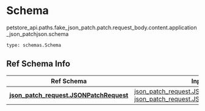 # Schema
petstore_api.paths.fake_json_patch.patch.request_body.content.application_json_patchjson.schema
```
type: schemas.Schema
```

## Ref Schema Info
Ref Schema | Input Type | Output Type
---------- | ---------- | -----------
[**json_patch_request.JSONPatchRequest**](../../../../../../components/schema/json_patch_request.md) | [json_patch_request.JSONPatchRequestTupleInput](../../../../../../components/schema/json_patch_request.md#jsonpatchrequesttupleinput), [json_patch_request.JSONPatchRequestTuple](../../../../../../components/schema/json_patch_request.md#jsonpatchrequesttuple) | [json_patch_request.JSONPatchRequestTuple](../../../../../../components/schema/json_patch_request.md#jsonpatchrequesttuple)
